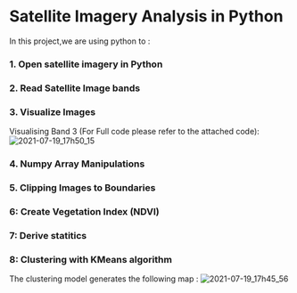 # Satellite Imagery Analysis in Python

In this project,we are using python to : 

### 1. Open satellite imagery in Python 
### 2. Read Satellite Image bands
### 3. Visualize Images
Visualising Band 3 (For Full code please refer to the attached code):
![2021-07-19_17h50_15](https://user-images.githubusercontent.com/62526508/126189294-8653949d-36fa-4971-90f2-5cc7c93146f6.png)

### 4. Numpy Array Manipulations
### 5. Clipping Images to Boundaries
### 6: Create Vegetation Index (NDVI)
### 7: Derive statitics 
### 8: Clustering with KMeans algorithm
The clustering model generates the following map :
![2021-07-19_17h45_56](https://user-images.githubusercontent.com/62526508/126188673-4e16ec3a-1303-4b12-b3ba-30192c9081f1.png)
